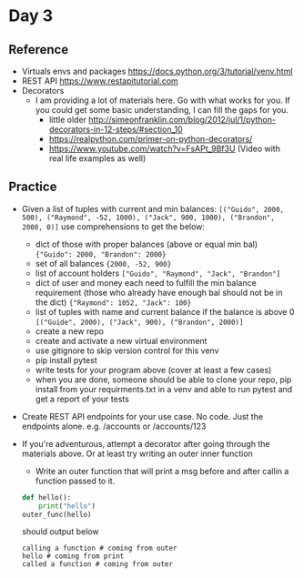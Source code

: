 # Day 3

## Reference

  - Virtuals envs and packages https://docs.python.org/3/tutorial/venv.html
  - REST API https://www.restapitutorial.com
  - Decorators
    - I am providing a lot of materials here. Go with what works for you. If you could get some basic understanding, I can fill the gaps for you.
        - little older http://simeonfranklin.com/blog/2012/jul/1/python-decorators-in-12-steps/#section_10
        - https://realpython.com/primer-on-python-decorators/
        - https://www.youtube.com/watch?v=FsAPt_9Bf3U (Video with real life examples as well) 

## Practice

  - Given a list of tuples with current and min balances: `[("Guido", 2000, 500), ("Raymond", -52, 1000), ("Jack", 900, 1000), ("Brandon", 2000, 0)]` use comprehensions to get the below:
    - dict of those with proper balances (above or equal min bal)
        `{"Guido": 2000, "Brandon": 2000}`
    - set of all balances
        `{2000, -52, 900}`
    - list of account holders
        `["Guido", "Raymond", "Jack", "Brandon"]`
    - dict of user and money each need to fulfill the min balance requirement (those who already have enough bal should not be in the dict)
        `{"Raymond": 1052, "Jack": 100}`
    - list of tuples with name and current balance if the balance is above 0
        `[("Guide", 2000), ("Jack", 900), ("Brandon", 2000)]`
    - create a new repo
    - create and activate a new virtual environment
    - use gitignore to skip version control for this venv
    - pip install pytest
    - write tests for your program above (cover at least a few cases)
    - when you are done, someone should be able to clone your repo, pip install from your requirments.txt in a venv and able to run pytest and get a report of your tests
  - Create REST API endpoints for your use case. No code. Just the endpoints alone. e.g. /accounts or /accounts/123
  - If you're adventurous, attempt a decorator after going through the materials above. Or at least try writing an outer inner function
    - Write an outer function that will print a msg before and after callin a function passed to it.

    ```python
    def hello():
        print("hello")
    outer_func(hello)
    ```
    
    should output below

    ```
    calling a function # coming from outer
    hello # coming from print
    called a function # coming from outer
    ```
